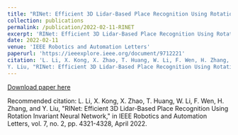 ```yaml
---
title: "RINet: Efficient 3D Lidar-Based Place Recognition Using Rotation Invariant Neural Network"
collection: publications
permalink: /publication/2022-02-11-RINET
excerpt: 'RINet: Efficient 3D Lidar-Based Place Recognition Using Rotation Invariant Neural Network.'
date: 2022-02-11
venue: 'IEEE Robotics and Automation Letters'
paperurl: 'https://ieeexplore.ieee.org/document/9712221'
citation: 'L. Li, X. Kong, X. Zhao, T. Huang, W. Li, F. Wen, H. Zhang, and
Y. Liu, "RINet: Efficient 3D Lidar-Based Place Recognition Using Rotation Invariant Neural Network," in IEEE Robotics and Automation Letters, vol. 7, no. 2, pp. 4321-4328, April 2022.'
---
```

<!-- RINet: Efficient 3D Lidar-Based Place Recognition Using Rotation Invariant Neural Network. -->

[Download paper here](https://ieeexplore.ieee.org/document/9712221)

Recommended citation: L. Li, X. Kong, X. Zhao, T. Huang, W. Li, F. Wen, H. Zhang, and
Y. Liu, "RINet: Efficient 3D Lidar-Based Place Recognition Using Rotation Invariant Neural Network," in IEEE Robotics and Automation Letters, vol. 7, no. 2, pp. 4321-4328, April 2022.
